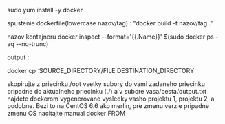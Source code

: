 sudo yum install -y docker

spustenie dockerfile(lowercase nazov/tag) : 
"docker build -t nazov/tag ."

nazov kontajneru
docker inspect --format='{{.Name}}' $(sudo docker ps -aq --no-trunc)

output :

docker cp <nazov-kontajneru>:SOURCE_DIRECTORY/FILE DESTINATION_DIRECTORY

skopirujte z priecinku /opt vsetky subory do vami zadaneho priecinku pripadne do aktualneho priecinku (./) a v 
subore vasa/cesta/output.txt najdete dockerom vygenerovane vysledky vasho projektu 1, projektu 2, a podobne. 
Bezi to na CentOS 6.6 ako merlin, pre zmenu verzie pripadne zmenu OS nacitajte manual docker FROM <image-name> 
